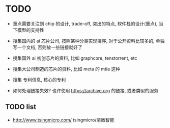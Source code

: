 # TODO

- 重点需要关注到 chip 的设计, trade-off, 突出的特点, 软件栈的设计(重点), 当下模型的支持性

- 搜集国内的 ai 芯片公司, 按照某种分类实现排序, 对于公开资料比较多的, 单独写一个文档, 否则放一些链接就好了
- 搜集国外 ai 初创芯片的资料, 比如 graphcore, tenstorrent, etc
- 搜集大公司制造的芯片的资料, 比如 meta 的 mtia 这种
- 搜集 专利信息, 核心的专利

- 如何处理链接失效? 也许使用 https://archive.org 的链接, 或者类似的服务

## TODO list

- http://www.tsingmicro.com/
  tsingmicro/清微智能
